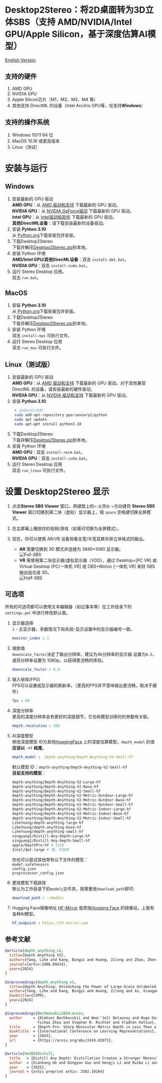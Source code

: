 # Desktop2Stereo：将2D桌面转为3D立体SBS（支持 AMD/NVIDIA/Intel GPU/Apple Silicon，基于深度估算AI模型）  
[English Version](./README.md)  

## 支持的硬件  
1. AMD GPU  
2. NVIDIA GPU  
3. Apple Silicon芯片（M1、M2、M3、M4 等） 
4. 其他支持 DirectML 的设备（Intel Arc/Iris GPU等，仅支持**Windows**）  
## 支持的操作系统  
1. Windows 10/11 64 位  
2. MacOS 10.16 或更高版本  
3. Linux（测试） 

# 安装与运行  
## Windows  
1. 安装最新的 GPU 驱动  
   **AMD GPU**：从 [AMD 驱动和支持](https://www.amd.com/en/support/download/drivers.html) 下载最新的 GPU 驱动。  
   **NVIDIA GPU**：从 [NVIDIA GeForce驱动](https://www.nvidia.com/en-us/geforce/drivers/) 下载最新的 GPU 驱动。  
   **Intel GPU**：从 [Intel驱动和软件](https://www.intel.com/content/www/us/en/download-center/home.html/) 下载最新的 GPU 驱动。  
   **其他DirectML设备**：请下载安装最新的设备驱动。  
2. 安装 **Python 3.10**  
从 [Python.org](https://www.python.org/ftp/python/3.10.11/python-3.10.11-amd64.exe)下载安装包并安装。  
3. 下载Desktop2Stereo  
   下载并解压[Desktop2Stereo.zip](https://github.com/lc700x/desktop2stereo/releases/latest)到本地。  
4. 安装 Python 环境  
   **AMD/Intel GPU/其他DirecML设备**：双击 `install-dml.bat`。  
   **NVIDIA GPU**：双击 `install-cuda.bat`。  
5. 运行 Stereo Desktop 应用。  
   双击 `run.bat`。  

## MacOS
1. 安装 **Python 3.10**  
   从 [Python.org](https://www.python.org/ftp/python/3.10.11/python-3.10.11-macos11.pkg)下载安装包并安装。  
2. 下载Desktop2Stereo  
   下载并解压[Desktop2Stereo.zip](https://github.com/lc700x/desktop2stereo/releases/latest)到本地。  
3. 安装 Python 环境  
   双击 `install-mps` 可执行文件。  
4. 运行 Stereo Desktop 应用  
   双击 `run_mac` 可执行文件。  

## Linux（测试版）
1. 安装最新的 GPU 驱动  
   **AMD GPU**：从 [AMD 驱动和支持](https://www.amd.com/en/support/download/drivers.html) 下载最新的 GPU 驱动。对于其他兼容 DirectML 的设备，请安装最新的硬件驱动。  
   **NVIDIA GPU**：从 [NVIDIA 驱动和支持](https://www.nvidia.com/en-us/geforce/drivers/) 下载最新的 GPU 驱动。  
2. 安装 **Python 3.10**  
   ```bash
    # 以Ubuntu为例
    sudo add-apt-repository ppa:savoury1/python
    sudo apt update
    sudo apt-get install python3.10
    ```
3. 下载Desktop2Stereo  
   下载并解压[Desktop2Stereo.zip](https://github.com/lc700x/desktop2stereo/releases/latest)到本地。  
4. 安装 Python 环境   
   **AMD GPU**：双击 `install-rocm.bat`。  
   **NVIDIA GPU**：双击 `install-cuda.bat`。  
5. 运行 Stereo Desktop 应用  
   双击 `run_linux` 可执行文件。  

# 设置 Desktop2Stereo 显示
1. 点击**Stereo SBS Viewer** 窗口，用键盘上的`<-左`货`右->`方向键将 **Stereo SBS Viewer** 窗口切换到第二块（虚拟）显示器上，按 `space` 空格键切换全屏模式。
2. 在主屏幕上播放你的视频/游戏（如需可切换为全屏模式）。
3. 现在，你可以使用 AR/VR 设备观看全宽/半宽双屏并排立体格式的输出。  

   - **AR** 需要切换到 3D 模式并连接为 3840\*1080 显示器。  
   ![Full-SBS](./assets/FullSBS.png)
   - **VR** 需使用第二块显示器/虚拟显示器（VDD），通过 Desktop+[PC VR] 或 Virtual Desktop [PC/一体机 VR] 或 OBS+Wolvic [一体机 VR] 来将 SBS 输出组合成 3D。  
   ![Half-SBS](./assets/HalfSBS.png)

## 可选项
所有的可选项都可以使用文本编辑器（如记事本等）在工作目录下的 `settings.yml`  中进行修改默认值。  
1. 显示器选择  
   `1` - 主显示器，多数情况下和系统-显示设置中的显示器编号一致。  
   ```yaml
   monitor_index : 1
   ```
2. 缩放值  
   `downscale_factor`决定了输出分辨率，建议为4k分辨率的显示器 设置为`0.5`，或将分辨率设置为 1080p，以获得更流畅的体验。  
   ```yaml
   downscale_factor : 0.5
   ```
3. 输入帧率(FPS)  
   FPS可以设置成显示器的刷新率。（更高的FPS并不意味输出更流畅，取决于硬件）  
   ```yaml
   fps : 60
   ```
4. 深度分辨率  
   更高的深度分辨率会有更好的深度细节，它也和模型训练时的参数有关联。  
   ```yaml
   depth_resolution : 384
   ```

5. AI深度模型  
   修改深度模型 ID为其他[HuggingFace](https://huggingface.co/) 上的深度估算模型，`depth_model` 的值**应该以** `-hf` **结尾**。  
   ```yaml
   depth_model :  depth-anything/Depth-Anything-V2-Small-hf
   ```
   默认模型 ID：`depth-anything/Depth-Anything-V2-Small-hf`  
   **目前支持的模型**：  
   ```Bash
   depth-anything/Depth-Anything-V2-Large-hf
   depth-anything/Depth-Anything-V2-Base-hf
   depth-anything/Depth-Anything-V2-Small-hf
   depth-anything/Depth-Anything-V2-Metric-Outdoor-Large-hf
   depth-anything/Depth-Anything-V2-Metric-Outdoor-Base-hf
   depth-anything/Depth-Anything-V2-Metric-Outdoor-Small-hf
   depth-anything/Depth-Anything-V2-Metric-Indoor-Large-hf
   depth-anything/Depth-Anything-V2-Metric-Indoor-Base-hf
   depth-anything/Depth-Anything-V2-Metric-Indoor-Small-hf
   LiheYoung/depth-anything-large-hf
   LiheYoung/depth-anything-base-hf
   LiheYoung/depth-anything-small-hf
   xingyang1/Distill-Any-Depth-Large-hf
   xingyang1/Distill-Any-Depth-Small-hf
   apple/DepthPro-hf # 1536
   Intel/dpt-large # 慢，不推荐
   ```
   你也可以尝试其他带有以下文件的模型：  
   `model.safetensors`  
   `config.json`  
   `preprocessor_config.json`  
6. 更改模型下载路径  
   默认为工作目录下的`models`文件夹，按需更改`download_path`即可:  
   ```yaml
   download_path : ./models
   ```
7. Hugging Face镜像地址
   [HF-Mirror](https://hf-mirror.com) 是原版[Hugging Face](https://huggingface.co/) 的镜像站，上面有各种AI模型。  
   ```yaml
   hf_endpoint : https://hf-mirror.com
   ```

## 参考文献  
```BIBTEX
@article{depth_anything_v2,
  title={Depth Anything V2},
  author={Yang, Lihe and Kang, Bingyi and Huang, Zilong and Zhao, Zhen and Xu, Xiaogang and Feng, Jiashi and Zhao, Hengshuang},
  journal={arXiv:2406.09414},
  year={2024}
}

@inproceedings{depth_anything_v1,
  title={Depth Anything: Unleashing the Power of Large-Scale Unlabeled Data}, 
  author={Yang, Lihe and Kang, Bingyi and Huang, Zilong and Xu, Xiaogang and Feng, Jiashi and Zhao, Hengshuang},
  booktitle={CVPR},
  year={2024}
}

@inproceedings{Bochkovskii2024:arxiv,
  author     = {Aleksei Bochkovskii and Ama\"{e}l Delaunoy and Hugo Germain and Marcel Santos and
               Yichao Zhou and Stephan R. Richter and Vladlen Koltun},
  title      = {Depth Pro: Sharp Monocular Metric Depth in Less Than a Second},
  booktitle  = {International Conference on Learning Representations},
  year       = {2025},
  url        = {https://arxiv.org/abs/2410.02073},
}

@article{he2025distill,
  title   = {Distill Any Depth: Distillation Creates a Stronger Monocular Depth Estimator},
  author  = {Xiankang He and Dongyan Guo and Hongji Li and Ruibo Li and Ying Cui and Chi Zhang},
  year    = {2025},
  journal = {arXiv preprint arXiv: 2502.19204}
}
```
